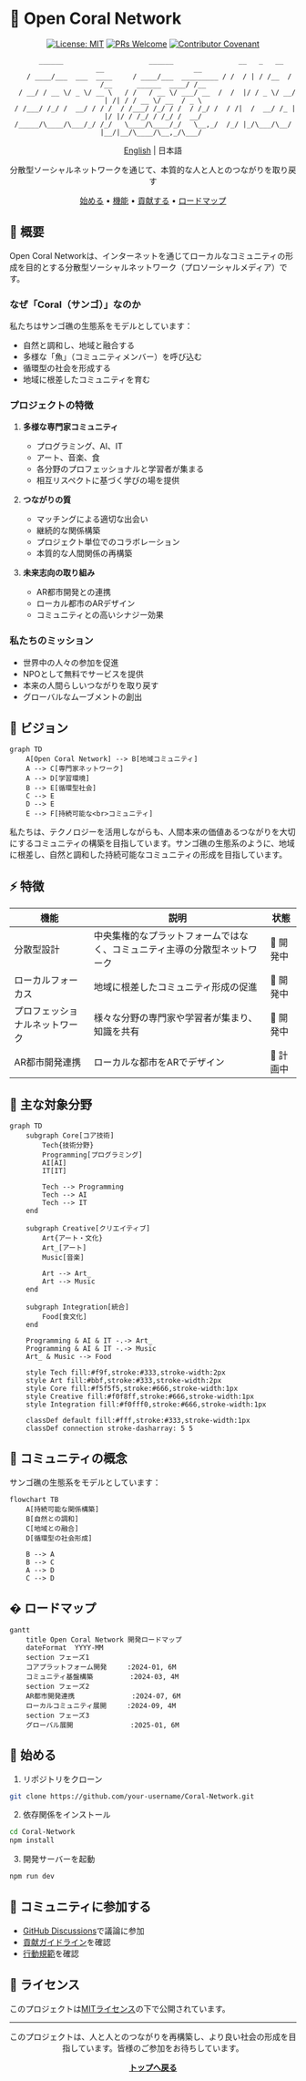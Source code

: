 # 🌊 Open Coral Network

<div align="center">

[![License: MIT](https://img.shields.io/badge/License-MIT-yellow.svg)](https://opensource.org/licenses/MIT)
[![PRs Welcome](https://img.shields.io/badge/PRs-welcome-brightgreen.svg)](CONTRIBUTING.md)
[![Contributor Covenant](https://img.shields.io/badge/Contributor%20Covenant-2.1-4baaaa.svg)](CODE_OF_CONDUCT.md)

```ascii
    ______                     ______                __   _   __     __                      __  
   / ____/___  ___  ____     / ____/___  _________ / /  / | / /__  / /__      ______  ____/ /__
  / __/ / __ \/ _ \/ __ \   / /   / __ \/ ___/ __  /  /  |/ / _ \/ __/ | /| / / __ \/ __  / _ \
 / /___/ /_/ /  __/ / / /  / /___/ /_/ / /  / /_/ /  / /|  /  __/ /_ | |/ |/ / /_/ / /_/ /  __/
/_____/\____/\___/_/ /_/   \____/\____/_/   \__,_/  /_/ |_/\___/\__/ |__/|__/\____/\__,_/\___/ 
```

[English](README_EN.md) | 日本語

分散型ソーシャルネットワークを通じて、本質的な人と人とのつながりを取り戻す

[始める](#始める) • [機能](#機能) • [貢献する](#貢献する) • [ロードマップ](#ロードマップ)

</div>

## 💫 概要

Open Coral Networkは、インターネットを通じてローカルなコミュニティの形成を目的とする分散型ソーシャルネットワーク（プロソーシャルメディア）です。

### なぜ「Coral（サンゴ）」なのか

私たちはサンゴ礁の生態系をモデルとしています：
- 自然と調和し、地域と融合する
- 多様な「魚」（コミュニティメンバー）を呼び込む
- 循環型の社会を形成する
- 地域に根差したコミュニティを育む

### プロジェクトの特徴

1. **多様な専門家コミュニティ**
   - プログラミング、AI、IT
   - アート、音楽、食
   - 各分野のプロフェッショナルと学習者が集まる
   - 相互リスペクトに基づく学びの場を提供

2. **つながりの質**
   - マッチングによる適切な出会い
   - 継続的な関係構築
   - プロジェクト単位でのコラボレーション
   - 本質的な人間関係の再構築

3. **未来志向の取り組み**
   - AR都市開発との連携
   - ローカル都市のARデザイン
   - コミュニティとの高いシナジー効果

### 私たちのミッション

- 世界中の人々の参加を促進
- NPOとして無料でサービスを提供
- 本来の人間らしいつながりを取り戻す
- グローバルなムーブメントの創出

## 🎯 ビジョン

```mermaid
graph TD
    A[Open Coral Network] --> B[地域コミュニティ]
    A --> C[専門家ネットワーク]
    A --> D[学習環境]
    B --> E[循環型社会]
    C --> E
    D --> E
    E --> F[持続可能な<br>コミュニティ]
```

私たちは、テクノロジーを活用しながらも、人間本来の価値あるつながりを大切にするコミュニティの構築を目指しています。サンゴ礁の生態系のように、地域に根差し、自然と調和した持続可能なコミュニティの形成を目指しています。


## ⚡ 特徴

| 機能 | 説明 | 状態 |
|------|------|------|
| 分散型設計 | 中央集権的なプラットフォームではなく、コミュニティ主導の分散型ネットワーク | 🚧 開発中 |
| ローカルフォーカス | 地域に根差したコミュニティ形成の促進 | 🚧 開発中 |
| プロフェッショナルネットワーク | 様々な分野の専門家や学習者が集まり、知識を共有 | 🚧 開発中 |
| AR都市開発連携 | ローカルな都市をARでデザイン | 🎯 計画中 |

## 🌟 主な対象分野

```mermaid
graph TD
    subgraph Core[コア技術]
        Tech{技術分野}
        Programming[プログラミング]
        AI[AI]
        IT[IT]
        
        Tech --> Programming
        Tech --> AI
        Tech --> IT
    end
    
    subgraph Creative[クリエイティブ]
        Art{アート・文化}
        Art_[アート]
        Music[音楽]
        
        Art --> Art_
        Art --> Music
    end
    
    subgraph Integration[統合]
        Food[食文化]
    end
    
    Programming & AI & IT -.-> Art_
    Programming & AI & IT -.-> Music
    Art_ & Music --> Food
    
    style Tech fill:#f9f,stroke:#333,stroke-width:2px
    style Art fill:#bbf,stroke:#333,stroke-width:2px
    style Core fill:#f5f5f5,stroke:#666,stroke-width:1px
    style Creative fill:#f0f8ff,stroke:#666,stroke-width:1px
    style Integration fill:#f0fff0,stroke:#666,stroke-width:1px
    
    classDef default fill:#fff,stroke:#333,stroke-width:1px
    classDef connection stroke-dasharray: 5 5
```

## 🌿 コミュニティの概念

サンゴ礁の生態系をモデルとしています：

```mermaid
flowchart TB
    A[持続可能な関係構築]
    B[自然との調和]
    C[地域との融合]
    D[循環型の社会形成]
    
    B --> A
    B --> C
    A --> D
    C --> D
```

## � ロードマップ

```mermaid
gantt
    title Open Coral Network 開発ロードマップ
    dateFormat  YYYY-MM
    section フェーズ1
    コアプラットフォーム開発     :2024-01, 6M
    コミュニティ基盤構築         :2024-03, 4M
    section フェーズ2
    AR都市開発連携              :2024-07, 6M
    ローカルコミュニティ展開     :2024-09, 4M
    section フェーズ3
    グローバル展開              :2025-01, 6M
```

## 🚀 始める

1. リポジトリをクローン
```bash
git clone https://github.com/your-username/Coral-Network.git
```

2. 依存関係をインストール
```bash
cd Coral-Network
npm install
```

3. 開発サーバーを起動
```bash
npm run dev
```

## 👥 コミュニティに参加する

- [GitHub Discussions](https://github.com/your-username/Coral-Network/discussions)で議論に参加
- [貢献ガイドライン](CONTRIBUTING.md)を確認
- [行動規範](CODE_OF_CONDUCT.md)を確認

## 📜 ライセンス

このプロジェクトは[MITライセンス](LICENSE)の下で公開されています。

---

<div align="center">

このプロジェクトは、人と人とのつながりを再構築し、より良い社会の形成を目指しています。皆様のご参加をお待ちしています。

**[トップへ戻る](#)**

</div>
